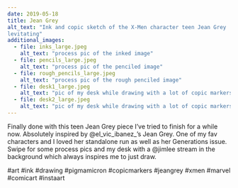 ```yaml
---
date: 2019-05-18
title: Jean Grey
alt_text: "Ink and copic sketch of the X-Men character teen Jean Grey
levitating"
additional_images:
  - file: inks_large.jpeg
    alt_text: "process pic of the inked image"
  - file: pencils_large.jpeg
    alt_text: "process pic of the penciled image"
  - file: rough_pencils_large.jpeg
    alt_text: "process pic of the rough penciled image"
  - file: desk1_large.jpeg
    alt_text: "pic of my desk while drawing with a lot of copic markers and an iPad with a Jim Lee twich stream in the background"
  - file: desk2_large.jpeg
    alt_text: "pic of my desk while drawing with a lot of copic markers and an iPad with a Jim Lee twich stream in the background from a different angle"
---
```


Finally done with this teen Jean Grey piece I’ve tried to finish for a while
now. Absolutely inspired by @el_vic_ibanez_’s Jean Grey. One of my fav
characters and I loved her standalone run as well as her Generations issue.
Swipe for some process pics and my desk with a @jimlee stream in the
background which always inspires me to just draw.

 #art #ink #drawing #pigmamicron #copicmarkers #jeangrey #xmen #marvel
#comicart #instaart
